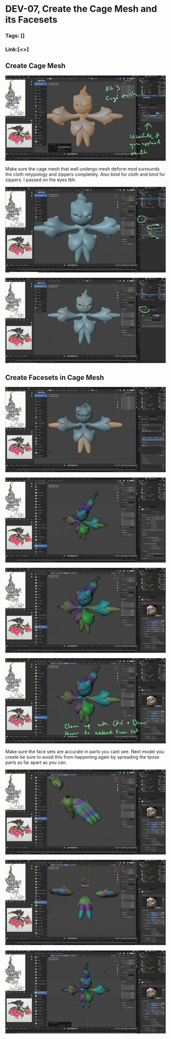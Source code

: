 # DEV-07, Create the Cage Mesh and its Facesets
### Tags: []
### Link:[<>]

## Create Cage Mesh

![](../images/DEV-07/DEV-07-A1.png)

  Make sure the cage mesh that well undergo mesh deform mod surrounds the cloth retypology and zippers completely. Also bind for cloth and bind for zippers. I passed on the eyes tbh.

![](../images/DEV-07/DEV-07-A2.png)

![](../images/DEV-07/DEV-07-A3.png)



## Create Facesets in Cage Mesh

![](../images/DEV-07/DEV-07-B1.png)

![](../images/DEV-07/DEV-07-B2.png)

![](../images/DEV-07/DEV-07-B3.png)

![](../images/DEV-07/DEV-07-B4.png)

  Make sure the face sets are accurate in parts you cant see. Next model you create be sure to avoid this from happening again by spreading the tpose parts as far apart as you can.

![](../images/DEV-07/DEV-07-B5.png)

![](../images/DEV-07/DEV-07-B6.png)

![](../images/DEV-07/DEV-07-B7.png)
